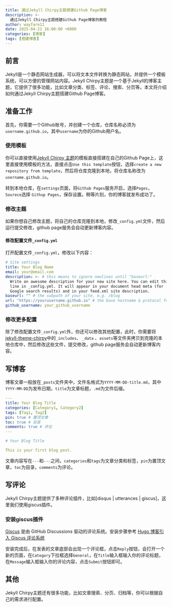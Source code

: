 ```yaml
---
title: 通过Jekyll Chirpy主题搭建Github Page博客
description: >-
  通过Jekyll Chirpy主题搭建Github Page博客的教程
author: wayfare11
date: 2025-04-21 16:00:00 +0800
categories: [博客]
tags: [搭建博客]
---
```


## 前言

Jekyll是一个静态网站生成器，可以将文本文件转换为静态网站，并提供一个模板系统，可以方便的管理网站内容。Jekyll Chirpy主题是一个基于Jekyll的博客主题，它提供了很多功能，比如文章分类、标签、评论、搜索、分页等。本文将介绍如何通过Jekyll Chirpy主题搭建Github Page博客。

## 准备工作

首先，你需要一个Github账号，并创建一个仓库，仓库名称必须为`username.github.io`，其中`username`为你的Github用户名。

### 使用模板

你可以直接使用[Jekyll Chirpy 主题](https://github.com/cotes2020/chirpy-starter)的模板直接搭建在自己的Github Page上，这里直接使用模板的方法，直接点击`Use this template`按钮，选择`create a new repository from template`，然后将仓库克隆到本地，将仓库名称改为`username.github.io`。

转到本地仓库，在`settings`页面，将`Github Pages`服务开启，选择`Pages`，`Sourece`选择 `Githup Pages`，保存设置。稍等片刻，你的博客就发布成功了。

### 修改主题

如果你想自己修改主题，将自己的仓库克隆到本地，修改`_config.yml`文件，然后运行提交修改，github page服务会自动更新博客内容。

#### 修改配置文件`_config.yml`

打开配置文件`_config.yml`，修改以下内容：

```yaml
# Site settings
title: Your Blog Name
email: your@email.com
description: >- # this means to ignore newlines until "baseurl:"
  Write an awesome description for your new site here. You can edit this
  line in _config.yml. It will appear in your document head meta (for
  Google search results) and in your feed.xml site description.
baseurl: "" # the subpath of your site, e.g. /blog
url: "https://yourusername.github.io" # the base hostname & protocol for your site, e.g. http://example.com
github_username: your_github_username
```

### 修改更多配置
除了修改配置文件`_config.yml`外，你还可以修改其他配置，此时，你需要将 [jekyll-theme-chirpy](https://github.com/cotes2020/jekyll-theme-chirpy)中的`_includes`、 `_data` 、`assets`等文件夹拷贝到克隆的本地仓库中，然后修改这些文件，提交修改，github page服务会自动更新博客内容。

## 写博客

博客文章一般放在`_posts`文件夹中，文件名格式为`YYYY-MM-DD-title.md`，其中`YYYY-MM-DD`为发布日期，`title`为文章标题，`.md`为文件后缀。

```yaml
---
title: Your Blog Title
categories: [Category1, Category2]
tags: [Tag1, Tag2]
pin: true # 置顶文章
toc: true # 目录
comments: true # 评论
---

# Your Blog Title

This is your first blog post.
```

文章内容写在`---`和`---`之间，`categories`和`tags`为文章分类和标签，`pin`为置顶文章，`toc`为目录，`comments`为评论。

## 写评论

Jekyll Chirpy主题提供了多种评论插件，比如[disqus | utterances | giscus]，这里我们使用giscus插件。

### 安装giscus插件
[Giscus](https://giscus.app/zh-CN) 是由 GitHub Discussions 驱动的评论系统。安装步骤参考 [Hugo 博客引入 Giscus 评论系统](https://www.lixueduan.com/posts/blog/02-add-giscus-comment/)

安装完成后，在发表的文章底部会出现一个评论框，点击`Reply`按钮，会打开一个新的页面，在`Category`下拉框选择`General`，在`Title`输入框输入你的评论标题，在`Message`输入框输入你的评论内容，点击`Submit`按钮即可。

## 其他

Jekyll Chirpy主题还有很多功能，比如文章搜索、分页、归档等，你可以根据自己的需求进行配置。